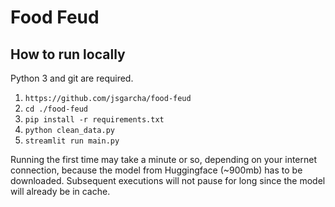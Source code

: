 # Food Feud
## How to run locally
Python 3 and git are required.
1) `https://github.com/jsgarcha/food-feud`
2) `cd ./food-feud`
3) `pip install -r requirements.txt`
4) `python clean_data.py`
5) `streamlit run main.py`

Running the first time may take a minute or so, depending on your internet connection, because the model from Huggingface (~900mb) has to be downloaded.
Subsequent executions will not pause for long since the model will already be in cache. 